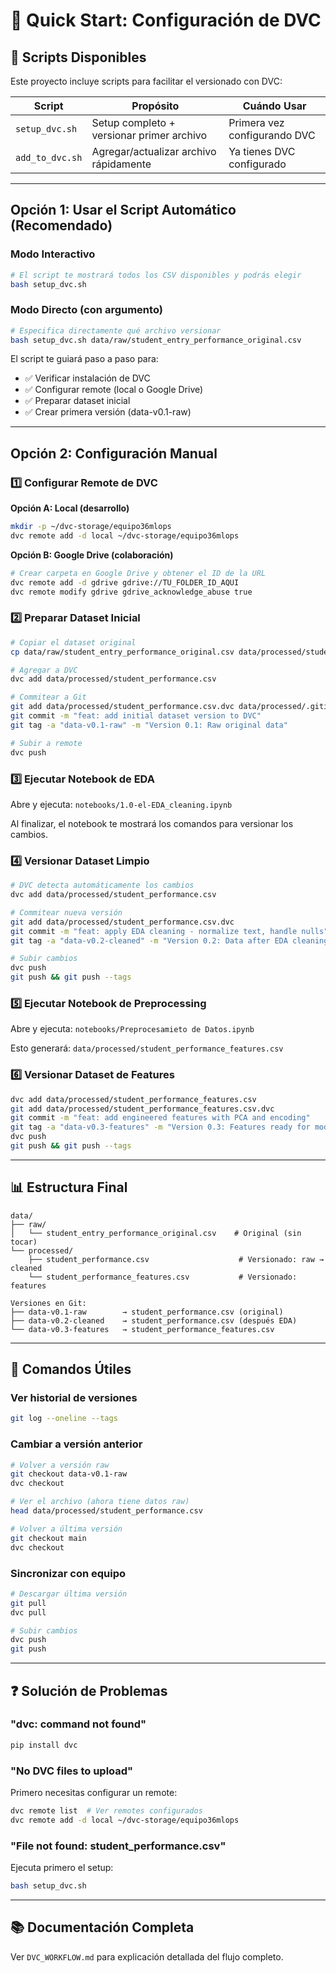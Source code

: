 # 🚀 Quick Start: Configuración de DVC

## 🎯 Scripts Disponibles

Este proyecto incluye scripts para facilitar el versionado con DVC:

| Script | Propósito | Cuándo Usar |
|--------|-----------|-------------|
| `setup_dvc.sh` | Setup completo + versionar primer archivo | Primera vez configurando DVC |
| `add_to_dvc.sh` | Agregar/actualizar archivo rápidamente | Ya tienes DVC configurado |

---

## Opción 1: Usar el Script Automático (Recomendado)

### Modo Interactivo
```bash
# El script te mostrará todos los CSV disponibles y podrás elegir
bash setup_dvc.sh
```

### Modo Directo (con argumento)
```bash
# Especifica directamente qué archivo versionar
bash setup_dvc.sh data/raw/student_entry_performance_original.csv
```

El script te guiará paso a paso para:
- ✅ Verificar instalación de DVC
- ✅ Configurar remote (local o Google Drive)
- ✅ Preparar dataset inicial
- ✅ Crear primera versión (data-v0.1-raw)

---

## Opción 2: Configuración Manual

### 1️⃣ Configurar Remote de DVC

**Opción A: Local (desarrollo)**
```bash
mkdir -p ~/dvc-storage/equipo36mlops
dvc remote add -d local ~/dvc-storage/equipo36mlops
```

**Opción B: Google Drive (colaboración)**
```bash
# Crear carpeta en Google Drive y obtener el ID de la URL
dvc remote add -d gdrive gdrive://TU_FOLDER_ID_AQUI
dvc remote modify gdrive gdrive_acknowledge_abuse true
```

### 2️⃣ Preparar Dataset Inicial

```bash
# Copiar el dataset original
cp data/raw/student_entry_performance_original.csv data/processed/student_performance.csv

# Agregar a DVC
dvc add data/processed/student_performance.csv

# Commitear a Git
git add data/processed/student_performance.csv.dvc data/processed/.gitignore
git commit -m "feat: add initial dataset version to DVC"
git tag -a "data-v0.1-raw" -m "Version 0.1: Raw original data"

# Subir a remote
dvc push
```

### 3️⃣ Ejecutar Notebook de EDA

Abre y ejecuta: `notebooks/1.0-el-EDA_cleaning.ipynb`

Al finalizar, el notebook te mostrará los comandos para versionar los cambios.

### 4️⃣ Versionar Dataset Limpio

```bash
# DVC detecta automáticamente los cambios
dvc add data/processed/student_performance.csv

# Commitear nueva versión
git add data/processed/student_performance.csv.dvc
git commit -m "feat: apply EDA cleaning - normalize text, handle nulls"
git tag -a "data-v0.2-cleaned" -m "Version 0.2: Data after EDA cleaning"

# Subir cambios
dvc push
git push && git push --tags
```

### 5️⃣ Ejecutar Notebook de Preprocessing

Abre y ejecuta: `notebooks/Preprocesamieto de Datos.ipynb`

Esto generará: `data/processed/student_performance_features.csv`

### 6️⃣ Versionar Dataset de Features

```bash
dvc add data/processed/student_performance_features.csv
git add data/processed/student_performance_features.csv.dvc
git commit -m "feat: add engineered features with PCA and encoding"
git tag -a "data-v0.3-features" -m "Version 0.3: Features ready for modeling"
dvc push
git push && git push --tags
```

---

## 📊 Estructura Final

```
data/
├── raw/
│   └── student_entry_performance_original.csv    # Original (sin tocar)
└── processed/
    ├── student_performance.csv                    # Versionado: raw → cleaned
    └── student_performance_features.csv           # Versionado: features

Versiones en Git:
├── data-v0.1-raw        → student_performance.csv (original)
├── data-v0.2-cleaned    → student_performance.csv (después EDA)
└── data-v0.3-features   → student_performance_features.csv
```

---

## 🔄 Comandos Útiles

### Ver historial de versiones
```bash
git log --oneline --tags
```

### Cambiar a versión anterior
```bash
# Volver a versión raw
git checkout data-v0.1-raw
dvc checkout

# Ver el archivo (ahora tiene datos raw)
head data/processed/student_performance.csv

# Volver a última versión
git checkout main
dvc checkout
```

### Sincronizar con equipo
```bash
# Descargar última versión
git pull
dvc pull

# Subir cambios
dvc push
git push
```

---

## ❓ Solución de Problemas

### "dvc: command not found"
```bash
pip install dvc
```

### "No DVC files to upload"
Primero necesitas configurar un remote:
```bash
dvc remote list  # Ver remotes configurados
dvc remote add -d local ~/dvc-storage/equipo36mlops
```

### "File not found: student_performance.csv"
Ejecuta primero el setup:
```bash
bash setup_dvc.sh
```

---

## 📚 Documentación Completa

Ver `DVC_WORKFLOW.md` para explicación detallada del flujo completo.

